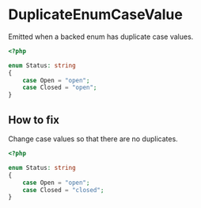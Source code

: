 # DuplicateEnumCaseValue

Emitted when a backed enum has duplicate case values.

```php
<?php

enum Status: string 
{
    case Open = "open";
    case Closed = "open";
}
```

## How to fix

Change case values so that there are no duplicates.

```php
<?php

enum Status: string 
{
    case Open = "open";
    case Closed = "closed";
}
```
